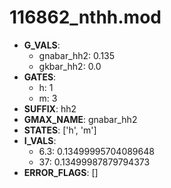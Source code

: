 # 116862_nthh.mod

- **G_VALS**:
  - gnabar_hh2: 0.135
  - gkbar_hh2: 0.0
- **GATES**:
  - h: 1
  - m: 3
- **SUFFIX**: hh2
- **GMAX_NAME**: gnabar_hh2
- **STATES**: ['h', 'm']
- **I_VALS**:
  - 6.3: 0.13499995704089648
  - 37: 0.13499987879794373
- **ERROR_FLAGS**: []

